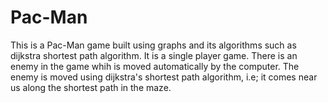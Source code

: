 # Pac-Man
This is a Pac-Man game built using graphs and its algorithms such as dijkstra shortest path algorithm. It is a single player game.
There is an enemy in the game whih is moved automatically by the computer. The enemy is moved using dijkstra's shortest path algorithm, i.e;
it comes near us along the shortest path in the maze.
